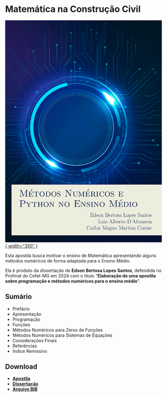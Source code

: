 

# Matemática na Construção Civil

[![Métodos Numéricos](capa_met_num_medio.jpg){ width="350" }](action/Metodos_Numericos_e_Python_no_Ensino_Medio.pdf)

Esta apostila busca motivar o ensino de Matemática apresentando alguns métodos
numéricos de forma adaptada para o Ensino Médio.

Ela é produto da dissertação de __Edson Bertosa Lopes Santos__, defendida no
Profmat do Cefet-MG em  2024 com o título "__Elaboração de uma apostila sobre
programação e métodos numéricos para o ensino médio__".


## Sumário

- Prefácio
- Apresentação
- Programação
- Funções
- Métodos Numéricos para Zeros de Funções
- Métodos Numéricos para Sistemas de Equações
- Considerações Finais
- Referências
- Índice Remissivo

## Download

- __[Apostila](action/Metodos_Numericos_e_Python_no_Ensino_Medio.pdf)__
- __[Dissertação](https://sca.profmat-sbm.org.br/busca_tcc_det.php?id=171058226)__
- __[Arquivo BIB](met_num_medio.bib)__


